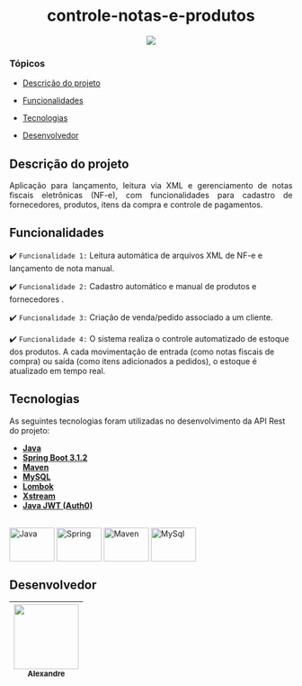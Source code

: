 <h1 align="center"> controle-notas-e-produtos </h1>

<p align="center">
<img loading="lazy" src="http://img.shields.io/static/v1?label=STATUS&message=EM%20DESENVOLVIMENTO&color=GREEN&style=for-the-badge"/>
</p>

### Tópicos 

- [Descrição do projeto](#descrição-do-projeto)

- [Funcionalidades](#funcionalidades)

- [Tecnologias](#tecnologias)

- [Desenvolvedor](#desenvolvedor)

## Descrição do projeto 

<p align="justify">
Aplicação para lançamento, leitura via XML e gerenciamento de notas fiscais eletrônicas (NF-e), com funcionalidades para cadastro de fornecedores, produtos, itens da compra e controle de pagamentos.

## Funcionalidades

:heavy_check_mark: `Funcionalidade 1:` Leitura automática de arquivos XML de NF-e e lançamento de nota manual.

:heavy_check_mark: `Funcionalidade 2:` Cadastro automático e manual de produtos e fornecedores .

:heavy_check_mark: `Funcionalidade 3:` Criação de venda/pedido associado a um cliente.

:heavy_check_mark: `Funcionalidade 4:` O sistema realiza o controle automatizado de estoque dos produtos. A cada movimentação de entrada (como notas fiscais de compra) ou saída (como itens adicionados a pedidos), o estoque é atualizado em tempo real.

## Tecnologias

As seguintes tecnologias foram utilizadas no desenvolvimento da API Rest do projeto:

- **[Java](https://www.oracle.com/java)**
- **[Spring Boot 3.1.2](https://spring.io/projects/spring-boot)**
- **[Maven](https://maven.apache.org)**
- **[MySQL](https://www.mysql.com)**
- **[Lombok](https://projectlombok.org)**
- **[Xstream](https://x-stream.github.io/)**
- **[Java JWT (Auth0)](https://jwt.io/libraries)**

<div style="display: inline_block"><br>
   <img align="center" width="80" height="60" alt="Java" src="https://cdn.jsdelivr.net/gh/devicons/devicon@latest/icons/java/java-plain-wordmark.svg"/>
   <img align="center" width="80" height="60" alt="Spring" src="https://cdn.jsdelivr.net/gh/devicons/devicon@latest/icons/spring/spring-original.svg" />
   <img align="center" width="80" height="60" alt="Maven" src="https://cdn.jsdelivr.net/gh/devicons/devicon@latest/icons/maven/maven-original-wordmark.svg" />
   <img align="center" width="80" height="60" alt="MySql" src="https://cdn.jsdelivr.net/gh/devicons/devicon@latest/icons/mysql/mysql-original-wordmark.svg" />              
</div> 

## Desenvolvedor

| [<img src="https://avatars.githubusercontent.com/u/57377471?v=4" width=115><br><sub>Alexandre</sub>](https://github.com/paulino21) |
| :---: |
          


